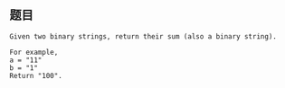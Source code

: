 ## 题目
    Given two binary strings, return their sum (also a binary string).

    For example,
    a = "11"
    b = "1"
    Return "100".
